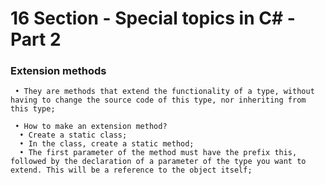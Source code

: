 # 16 Section - Special topics in C# - Part 2

### Extension methods

     • They are methods that extend the functionality of a type, without having to change the source code of this type, nor inheriting from this type;

     • How to make an extension method?
      • Create a static class;
      • In the class, create a static method;
      • The first parameter of the method must have the prefix this, followed by the declaration of a parameter of the type you want to extend. This will be a reference to the object itself;
